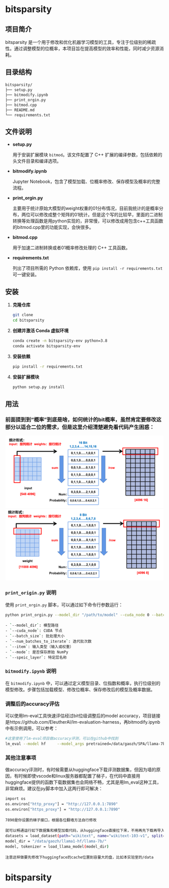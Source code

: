 # bitsparsity

## 项目简介

bitsparsity 是一个用于修改和优化机器学习模型的工具，专注于位级别的稀疏性。通过调整模型的位概率，本项目旨在提高模型的效率和性能，同时减少资源消耗。


## 目录结构

```
bitsparsity/
├── setup.py
├── bitmodify.ipynb
├── print_orgin.py
├── bitmod.cpp
├── README.md
└── requirements.txt
```

## 文件说明

- **setup.py**
  
  用于安装扩展模块 `bitmod`。该文件配置了 C++ 扩展的编译参数，包括依赖的头文件目录和编译选项。

- **bitmodify.ipynb**
  
  Jupyter Notebook，包含了模型加载、位概率修改、保存模型及概率的完整流程。

- **print_orgin.py**
  
  主要用于统计原始大模型的weight权重的01分布情况，目前我统计的是概率分布，两位可以修改成整个矩阵的01统计。但是这个写的比较早，里面的二进制转换等处理函数是用python实现的，非常慢，可以修改成用包含c++工具函数的bitmod.cpp里的功能实现，会快很多。

- **bitmod.cpp**
  
  用于加速二进制转换或者01概率修改处理的 C++ 工具函数。

- **requirements.txt**
  
  列出了项目所需的 Python 依赖库，使用 `pip install -r requirements.txt` 可一键安装。

## 安装

1. **克隆仓库**

   ```bash
   git clone
   cd bitsparsity
   ```

2. **创建并激活 Conda 虚拟环境**

   ```bash
   conda create -n bitsparsity-env python=3.8
   conda activate bitsparsity-env
   ```

3. **安装依赖**

   ```bash
   pip install -r requirements.txt
   ```

4. **安装扩展模块**

   ```bash
   python setup.py install
   ```


## 用法

### 前面提到到“概率”到底是啥，如何统计的bit概率，虽然肯定要修改这部分以适合二位的需求，但是这里介绍清楚避免看代码产生困惑：
![input概率示例](./input.png)
![概率示例](./weight.png)



### `print_origin.py` 说明

使用 `print_orgin.py` 脚本，可以通过如下命令行参数运行：

```bash
python print_orgin.py --model_dir "/path/to/model" --cuda_node 0 --batch_size 4 --num_batches_to_iterate 0 --item "both" --mode True --speic_layer "down"

- `--model_dir`: 模型路径
- `--cuda_node`: CUDA 节点
- `--batch_size`: 批处理大小
- `--num_batches_to_iterate`: 迭代批次数
- `--item`: 输入类型（输入或权重）
- `--mode`: 是否保存原始 NumPy
- `--speic_layer`: 特定层名称
```

### `bitmodify.ipynb` 说明

在 `bitmodify.ipynb` 中，可以通过定义模型目录、位指数和概率，执行位级别的模型修改。步骤包括加载模型、修改位概率、保存修改后的模型及概率数据。

### 调整后的accuracy评估
可以使用lm-eval工具快速评估经过bit位级调整后的model accuracy，项目链接是https://github.com/EleutherAI/lm-evaluation-harness，再bitmodify.ipynb中有示例调用，可以参考：
```bash
#这里使用了lm-eval项目做accuracy评测，可以在github中找到
lm_eval --model hf     --model_args pretrained=/data/gaozh/SPA/llama-7b-strategy_1     --tasks mmlu     --batch_size auto  --output_path "/data/gaozh/SPA/llama-7b-strategy_1/output/"
```

### 其他注意事项
做accuracy评测时，有时候需要从huggingface下载评测数据集，但因为墙的原因，有时候即使vscode和linux服务器都配置了梯子，在代码中直接用huggingface提供的函数下载数据集也会网络不畅，尤其是用lm_eval这种工具，非常麻烦。建议在py脚本中加入这两行即可解决：
```bash
import os
os.environ["http_proxy"] = "http://127.0.0.1:7890"
os.environ["https_proxy"] = "http://127.0.0.1:7890"

7890是你设置的梯子接口，根据各位翻墙方法自行修改

就可以畅通运行如下数据集和模型加载代码，从huggingface直接拉下来，不用再先下载再导入这样折腾：
datasets = load_dataset(path="wikitext", name="wikitext-103-v1", split="test")
model_dir = "/data/gaozh/llama1-hf/llama-7b/"
model, tokenizer = load_llama_model(model_dir)

注意这样做要先修改下huggingface的cache位置到容量大的盘，比如本实验室的/data
```
# bitsparsity
